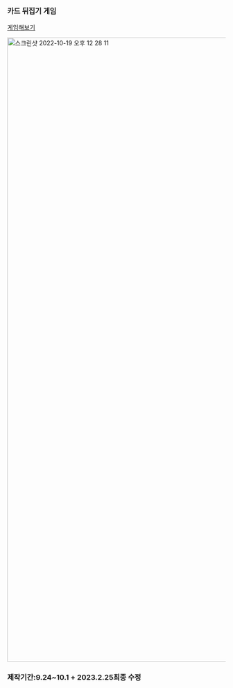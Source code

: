### 카드 뒤집기 게임

[게임해보기](https://marrtil.github.io)

<img width="1434" alt="스크린샷 2022-10-19 오후 12 28 11" src="https://user-images.githubusercontent.com/98064755/196918384-2d0baddd-3ceb-437e-968b-4028cc17609d.png">

### 제작기간:9.24~10.1 + 2023.2.25최종 수정
